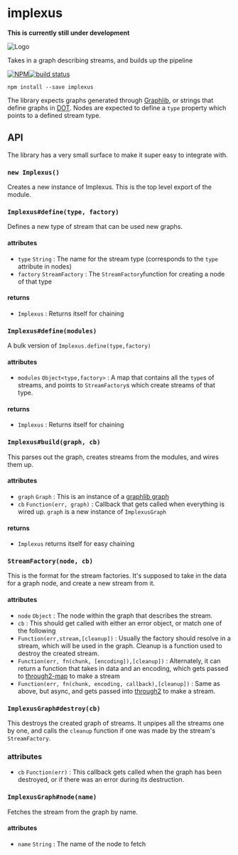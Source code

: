 implexus
========

**This is currently still under development**

![Logo](https://rawgit.com/RangerMauve/implexus-logo/master/logo.svg)

Takes in a graph describing streams, and builds up the pipeline

[![NPM](https://nodei.co/npm/implexus.png)](https://nodei.co/npm/implexus/)[![build status](https://secure.travis-ci.org/RangerMauve/implexus.png)](http://travis-ci.org/RangerMauve/implexus)

```
npm install --save implexus
```

The library expects graphs generated through [Graphlib](https://github.com/cpettitt/graphlib/wiki), or strings that define graphs in [DOT](http://www.graphviz.org/content/dot-language). Nodes are expected to define a `type` property which points to a defined stream type.

API
---

The library has a very small surface to make it super easy to integrate with.

### `new Implexus()`

Creates a new instance of Implexus. This is the top level export of the module.

### `Implexus#define(type, factory)`

Defines a new type of stream that can be used new graphs.

#### attributes

-	`type` `String` : The name for the stream type (corresponds to the `type` attribute in nodes)
-	`factory` `StreamFactory` : The `StreamFactory`function for creating a node of that type

#### returns

-	`Implexus` : Returns itself for chaining

### `Implexus#define(modules)`

A bulk version of `Implexus.define(type,factory)`

#### attributes

-	`modules` `Object<type,factory>` : A map that contains all the `type`s of streams, and points to `StreamFactory`s which create streams of that type.

#### returns

-	`Implexus` : Returns itself for chaining

### `Implexus#build(graph, cb)`

This parses out the graph, creates streams from the modules, and wires them up.

#### attributes

-	`graph` `Graph` : This is an instance of a [graphlib graph](https://github.com/cpettitt/graphlib/wiki/API-Reference#graph-api)
-	`cb` `Function(err, graph)` : Callback that gets called when everything is wired up. `graph` is a new instance of `ImplexusGraph`

#### returns

-	`Implexus` returns itself for easy chaining

### `StreamFactory(node, cb)`

This is the format for the stream factories. It's supposed to take in the data for a graph node, and create a new stream from it.

#### attributes

-	`node` `Object` : The node within the graph that describes the stream.
-	`cb` : This should get called with either an error object, or match one of the following
-	`Function(err,stream,[cleanup])` : Usually the factory should resolve in a stream, which will be used in the graph. Cleanup is a function used to destroy the created stream.
-	`Function(err, fn(chunk, [encoding]),[cleanup])` : Alternately, it can return a function that takes in data and an encoding, which gets passed to [through2-map](https://www.npmjs.com/package/through2-map) to make a stream
-	`Function(err, fn(chunk, encoding, callback),[cleanup])` : Same as above, but async, and gets passed into [through2](https://www.npmjs.com/package/through2) to make a stream.

### `ImplexusGraph#destroy(cb)`

This destroys the created graph of streams. It unpipes all the streams one by one, and calls the `cleanup` function if one was made by the stream's `StreamFactory`.

### attributes

-	`cb` `Function(err)` : This callback gets called when the graph has been destroyed, or if there was an error during its destruction.

### `ImplexusGraph#node(name)`

Fetches the stream from the graph by name.

#### attributes

-	`name` `String` : The name of the node to fetch
